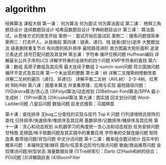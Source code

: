 # algorithm
经典算法
课程大纲
第一课：
    何为算法
    何为面试
    何为算法面试
第二课：
    杨辉三角题目设计
    连续数题目设计
    哈希函数题目设计
    字典树题目设计
第三课：
    算法面试，从思维方式的改变开始
    案例一：面试开始在面试前
    案例二：搜索问题很简单
    案例三：打击坏人，从我做起
第四课：链表、递归、栈
链表(部分)逆序
大整数加法
链表删除重复节点
有向图的拓扑排序
最短路径进阶
直方图最大矩形面积
逆波兰表达式
括号匹配问题及其变种
第五课：字符串
循环位移问题
Huffman编码
详解最长公共子序列LCS
详解字符串的全排列的四个问题
KMP字符串的查找
第六课：数组
高原子数组及其应用
最大连续子数组
2-sum/n-sum问题
荷兰国旗问题
循环不变式及其应用
第一个未出现的整数
第七课：树
详解二叉搜索树增删改查
详解二叉树的遍历（递归、非递归）
详解平衡二叉树（AVL树）
2-3-4树、红黑树
B树/R树
第八课：图基本算法
并查集原理、应用与实现
最短路径问题：
(1)Dijkstra算法/贪心法
(3)Folyd算法/动态规划
(3)Bellman-Ford算法/SPFA
最小生成树：
(1)Prim算法
(2)Kruskal算法
第九课：图实践
回文划分问题
Word-Ladder问题
八皇后问题
数独问题
启发式搜索：马踏棋盘

第十课：查找排序
无bug二分查找的实现与技巧
Top K 问题
行列递增杨氏矩阵的查找
归并排序/快速排序/堆排序及其应用
基数排序/记数排序/桶排序及其应用
第十一课：贪心和动态规划
从机器学习的角度统一贪心法和动态规划
任务安排问题
甘特图
走棋盘/格子取数问题及其实践中的重要应用
字符串的交替连接问题
矩阵连乘
数零钱问题/背包问题
中文分词问题
第十二课：概率组合数论统计
现实中的概率问题：本福特定理/麻将
圆内/任意多边形均匀取点问题
歌曲/商品推荐问题
金钗赠诗问题/树型状态
海量数据处理
(1)Trie树索引：Darts
(2)Hash和树的综合：POI问题
(3)详解跳跃表
(4)BloomFitler
